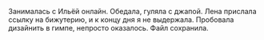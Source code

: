 Занималась с Ильёй онлайн. Обедала, гуляла с джапой. Лена прислала ссылку на бижутерию, и к концу дня я не выдержала. Пробовала дизайнить в гимпе, непросто оказалось. Файл сохранила.